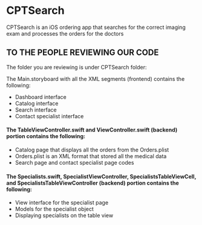 # CPTSearch
CPTSearch is an iOS ordering app that searches for the correct imaging exam and processes the orders for the doctors

## TO THE PEOPLE REVIEWING OUR CODE

The folder you are reviewing is under CPTSearch folder:

The Main.storyboard with all the XML segments (frontend) contains the following:
- Dashboard interface
- Catalog interface
- Search interface
- Contact specialist interface

#### The TableViewController.swift and ViewController.swift (backend) portion contains the following:
- Catalog page that displays all the orders from the Orders.plist
- Orders.plist is an XML format that stored all the medical data
- Search page and contact specialist page codes

#### The Specialists.swift, SpecialistViewController, SpecialistsTableViewCell, and SpecialistsTableViewController (backend) portion contains the following:
- View interface for the specialist page
- Models for the specialist object
- Displaying specialists on the table view
